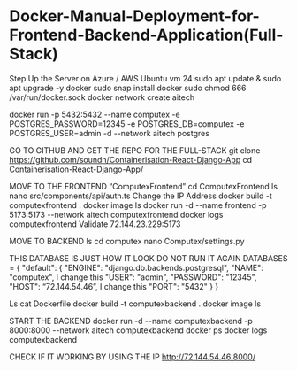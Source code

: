# Docker-Manual-Deployment-for-Frontend-Backend-Application(Full-Stack)

Step Up the Server on Azure / AWS Ubuntu vm 24
sudo apt update & sudo apt upgrade -y
docker
sudo snap install docker
sudo chmod 666 /var/run/docker.sock
docker network create aitech

docker run -p 5432:5432 --name computex -e POSTGRES_PASSWORD=12345 -e POSTGRES_DB=computex -e POSTGRES_USER=admin -d --network aitech postgres


GO TO GITHUB AND GET THE  REPO FOR THE FULL-STACK
git clone https://github.com/soundn/Containerisation-React-Django-App
cd Containerisation-React-Django-App/


MOVE TO THE FRONTEND      “ComputexFrontend”
cd ComputexFrontend
ls
nano src/components/api/auth.ts
Change the IP Address
docker build -t computexfrontend .
docker image ls
docker run -d --name frontend -p 5173:5173 --network aitech computexfrontend
docker logs computexfrontend
Validate 
72.144.23.229:5173



MOVE TO BACKEND
ls
cd computex
nano Computex/settings.py

THIS DATABASE IS JUST HOW IT LOOK DO NOT RUN IT AGAIN
DATABASES = {
    "default": {
        "ENGINE": "django.db.backends.postgresql",
        "NAME": "computex",      I change this 
        "USER": "admin",
        "PASSWORD": "12345",
        "HOST": “72.144.54.46”,          I change this 
        "PORT": "5432"
    }
}

Ls
cat Dockerfile
docker build -t computexbackend .
docker image ls

START THE BACKEND
docker run -d --name computexbackend -p 8000:8000 --network aitech computexbackend
docker ps
docker logs computexbackend



CHECK IF IT WORKING BY USING THE IP
http://72.144.54.46:8000/
